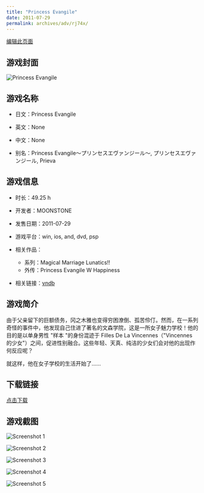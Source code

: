 ```yaml
---
title: "Princess Evangile"
date: 2011-07-29
permalink: archives/adv/rj74x/
---
```

[编辑此页面](https://github.com/ACG-3/ADV3-source/blob/main/source/_posts/Princess%20Evangile.md)

## 游戏封面

![Princess Evangile](https://pan.timero.xyz/d/onedrive/img_lib_001/Princess%20Evangile_cover.avif)


## 游戏名称

- 日文：Princess Evangile
- 英文：None
- 中文：None

- 别名：Princess Evangile～プリンセスエヴァンジール～, プリンセスエヴァンジール, Prieva


## 游戏信息

- 时长：49.25 h
- 开发者：MOONSTONE
- 发售日期：2011-07-29
- 游戏平台：win, ios, and, dvd, psp
- 相关作品：
   - 系列：Magical Marriage Lunatics!!
   - 外传：Princess Evangile W Happiness

- 相关链接：[vndb](https://vndb.org/v6710)


## 游戏简介

由于父亲留下的巨额债务，冈之木雅也变得穷困潦倒、孤苦伶仃。然而，在一系列奇怪的事件中，他发现自己住进了著名的文森学院，这是一所女子魅力学校！他的目的是以单身男性 "样本 "的身份混迹于 Filles De La Vincennes（"Vincennes 的少女"）之间，促进性别融合。这些年轻、天真、纯洁的少女们会对他的出现作何反应呢？

就这样，他在女子学校的生活开始了......


## 下载链接

[点击下载](https://pan.timero.xyz/onedrive/adv_lib_001/Princess%20Evangile)


## 游戏截图


![Screenshot 1](https://pan.timero.xyz/d/onedrive/img_lib_001/Princess%20Evangile_Screenshot_1.avif)

![Screenshot 2](https://pan.timero.xyz/d/onedrive/img_lib_001/Princess%20Evangile_Screenshot_2.avif)

![Screenshot 3](https://pan.timero.xyz/d/onedrive/img_lib_001/Princess%20Evangile_Screenshot_3.avif)

![Screenshot 4](https://pan.timero.xyz/d/onedrive/img_lib_001/Princess%20Evangile_Screenshot_4.avif)

![Screenshot 5](https://pan.timero.xyz/d/onedrive/img_lib_001/Princess%20Evangile_Screenshot_5.avif)

